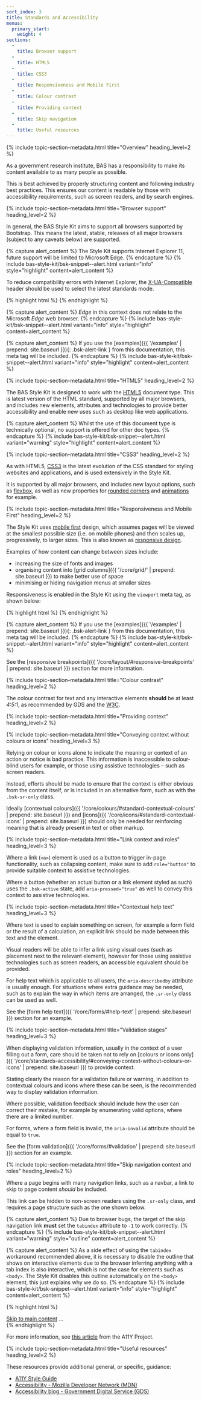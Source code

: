 ```yaml
---
sort_index: 3
title: Standards and Accessibility
menus:
  primary_start:
    weight: 4
sections:
  -
    title: Browser support
  -
    title: HTML5
  -
    title: CSS3
  -
    title: Responsiveness and Mobile First
  -
    title: Colour contrast
  -
    title: Providing context
  -
    title: Skip navigation
  -
    title: Useful resources
---
```


{% include topic-section-metadata.html
  title="Overview"
  heading_level=2
%}

As a government research institute, BAS has a responsibility to make its content available to as many people as
possible.

This is best achieved by properly structuring content and following industry best practices. This ensures our
content is readable by those with accessibility requirements, such as screen readers, and by search engines.

{% include topic-section-metadata.html
  title="Browser support"
  heading_level=2
%}

In general, the BAS Style Kit aims to support all browsers supported by Bootstrap. This means the latest, stable,
releases of all major browsers (subject to any caveats below) are supported.

{% capture alert_content %}
The Style Kit supports Internet Explorer 11, future support will be limited to Microsoft Edge.
{% endcapture %}
{% include bas-style-kit/bsk-snippet--alert.html
  variant="info"
  style="highlight"
  content=alert_content
%}

To reduce compatibility errors with Internet Explorer, the
[X-UA-Compatible](https://docs.microsoft.com/en-us/previous-versions/windows/internet-explorer/ie-developer/compatibility/jj676915(v=vs.85))
header should be used to select the latest standards mode.

{% highlight html %}
<meta http-equiv="x-ua-compatible" content="IE=edge">
{% endhighlight %}

{% capture alert_content %}
*Edge* in this context does not relate to the Microsoft *Edge* web browser.
{% endcapture %}
{% include bas-style-kit/bsk-snippet--alert.html
  variant="info"
  style="highlight"
  content=alert_content
%}

{% capture alert_content %}
If you use the [examples]({{ '/examples' | prepend: site.baseurl }}){: .bsk-alert-link } from this documentation, this
meta tag will be included.
{% endcapture %}
{% include bas-style-kit/bsk-snippet--alert.html
  variant="info"
  style="highlight"
  content=alert_content
%}

{% include topic-section-metadata.html
  title="HTML5"
  heading_level=2
%}

The BAS Style Kit is designed to work with the [HTML5](https://developer.mozilla.org/en-US/docs/Web/Guide/HTML/HTML5)
document type. This is latest version of the HTML standard, supported by all major browsers, and includes new elements,
attributes and technologies to provide better accessibility and enable new uses such as desktop like web applications.

{% capture alert_content %}
Whilst the use of this document type is technically optional, no support is offered for other doc types.
{% endcapture %}
{% include bas-style-kit/bsk-snippet--alert.html
  variant="warning"
  style="highlight"
  content=alert_content
%}

{% include topic-section-metadata.html
  title="CSS3"
  heading_level=2
%}

As with HTML5, [CSS3](https://developer.mozilla.org/en/docs/Web/CSS/CSS3) is the latest evolution of the CSS standard
for styling websites and applications, and is used extensively in the Style Kit.

It is supported by all major browsers, and includes new layout options, such as
[flexbox](https://developer.mozilla.org/en-US/docs/Web/CSS/CSS_Flexible_Box_Layout), as well as new properties
for [rounded corners](https://developer.mozilla.org/en/docs/Web/CSS/border-radius) and
[animations](https://developer.mozilla.org/en/docs/Web/CSS/animation) for example.

{% include topic-section-metadata.html
  title="Responsiveness and Mobile First"
  heading_level=2
%}

The Style Kit uses [mobile first](https://developer.mozilla.org/en-US/Apps/Progressive/Responsive/Mobile_first)
design, which assumes pages will be viewed at the smallest possible size (i.e. on mobile phones) and then scales up,
progressively, to larger sizes. This is also known as
[responsive design](https://developer.mozilla.org/en-US/docs/Web/Guide/Responsive_design).

Examples of how content can change between sizes include:

* increasing the size of fonts and images
* organising content into [grid columns]({{ '/core/grid/' | prepend: site.baseurl }}) to make better use of space
* minimising or hiding navigation menus at smaller sizes

Responsiveness is enabled in the Style Kit using the `viewport` meta tag, as shown below:

{% highlight html %}
<meta name="viewport" content="width=device-width, initial-scale=1, shrink-to-fit=no">
{% endhighlight %}

{% capture alert_content %}
If you use the [examples]({{ '/examples' | prepend: site.baseurl }}){: .bsk-alert-link } from this documentation, this
meta tag will be included.
{% endcapture %}
{% include bas-style-kit/bsk-snippet--alert.html
  variant="info"
  style="highlight"
  content=alert_content
%}

See the [responsive breakpoints]({{ '/core/layout/#responsive-breakpoints' | prepend: site.baseurl }}) section for more
information.

{% include topic-section-metadata.html
  title="Colour contrast"
  heading_level=2
%}

The colour contrast for text and any interactive elements **should** be at least *4:5:1*, as recommended by GDS and the
[W3C](http://www.w3.org/TR/UNDERSTANDING-WCAG20/visual-audio-contrast-contrast.html).

{% include topic-section-metadata.html
  title="Providing context"
  heading_level=2
%}

{% include topic-section-metadata.html
  title="Conveying context without colours or icons"
  heading_level=3
%}

Relying on colour or icons alone to indicate the meaning or context of an action or notice is bad practice. This
information is inaccessible to colour-blind users for example, or those using assistive technologies – such as
screen readers.

Instead, efforts should be made to ensure that the context is either obvious from the content itself, or is included in
an alternative form, such as with the `.bsk-sr-only` class.

Ideally [contextual colours]({{ '/core/colours/#standard-contextual-colours' | prepend: site.baseurl }}) and
[icons]({{ '/core/icons/#standard-contextual-icons' | prepend: site.baseurl }}) should only be needed for reinforcing
meaning that is already present in text or other markup.

{% include topic-section-metadata.html
  title="Link context and roles"
  heading_level=3
%}

Where a link (<code>&lt;a&gt;</code>) element is used as a button to trigger in-page functionality, such as collapsing
content, make sure to add `role="button"` to provide suitable context to assistive technologies.

Where a button (whether an actual button or a link element styled as such) uses the `.bsk-active` state, add
`aria-pressed="true"` as well to convey this context to assistive technologies.

{% include topic-section-metadata.html
  title="Contextual help text"
  heading_level=3
%}

Where text is used to explain something on screen, for example a form field or the result of a calculation, an explicit
link should be made between this text and the element.

Visual readers will be able to infer a link using visual cues (such as placement next to the relevant element), however
for those using assistive technologies such as screen readers, an accessible equivalent should be provided.

For help text which is applicable to all users, the `aria-describedby` attribute is usually enough. For situations
where extra guidance may be needed, such as to explain the way in which items are arranged, the `.sr-only` class can be
used as well.

See the [form help text]({{ '/core/forms/#help-text' | prepend: site.baseurl }}) section for an example.

{% include topic-section-metadata.html
  title="Validation stages"
  heading_level=3
%}

When displaying validation information, usually in the context of a user filling out a form, care should be taken not
to rely on
[colours or icons only]({{ '/core/standards-accessibility/#conveying-context-without-colours-or-icons' | prepend: site.baseurl }})
to provide context.

Stating clearly the reason for a validation failure or warning, in addition to contextual colours and icons where these
can be seen, is the recommended way to display validation information.

Where possible, validation feedback should include how the user can correct their mistake, for example by enumerating
valid options, where there are a limited number.

For forms, where a form field is invalid, the `aria-invalid` attribute should be equal to `true`.

See the [form validation]({{ '/core/forms/#validation' | prepend: site.baseurl }}) section for an example.

{% include topic-section-metadata.html
  title="Skip navigation context and roles"
  heading_level=2
%}

Where a page begins with many navigation links, such as a navbar, a link to skip to page content *should* be included.

This link can be hidden to non-screen readers using the `.sr-only` class, and requires a page structure such as the one
shown below.

{% capture alert_content %}
Due to browser bugs, the target of the skip navigation link **must** set the `tabindex` attribute to `-1` to work
correctly.
{% endcapture %}
{% include bas-style-kit/bsk-snippet--alert.html
  variant="warning"
  style="outline"
  content=alert_content
%}

{% capture alert_content %}
As a side effect of using the `tabindex` workaround recommended above, it is necessary to disable the outline that shows
on interactive elements due to the browser inferring anything with a tab index is also interactive, which is not the case
for elements such as <code>&lt;body&gt;</code>. The Style Kit disables this outline automatically on the
<code>&lt;body&gt;</code> element, this just explains why we do so.
{% endcapture %}
{% include bas-style-kit/bsk-snippet--alert.html
  variant="info"
  style="highlight"
  content=alert_content
%}

{% highlight html %}
<body>
  <a href="#site-content" class="sr-only sr-only-focusable">Skip to main content</a>
  ...
  <div class="container" id="site-content" tabindex="-1">
    <!-- main content -->
  </div>
</body>
{% endhighlight %}

For more information, see [this article](http://a11yproject.com/posts/skip-nav-links/) from the A11Y Project.

{% include topic-section-metadata.html
  title="Useful resources"
  heading_level=2
%}

These resources provide additional general, or specific, guidance:

* [A11Y Style Guide](http://a11y-style-guide.com/style-guide/)
* [Accessibility - Mozilla Developer Network (MDN)](https://developer.mozilla.org/en-US/docs/Web/Accessibility)
* [Accessibility blog - Government Digital Service (GDS)](https://accessibility.blog.gov.uk/)
